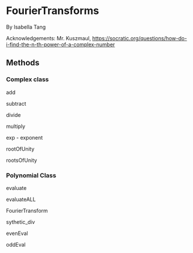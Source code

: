 # FourierTransforms
By Isabella Tang

Acknowledgements: Mr. Kuszmaul, https://socratic.org/questions/how-do-i-find-the-n-th-power-of-a-complex-number

## Methods

### Complex class
add

subtract

divide

multiply

exp - exponent

rootOfUnity

rootsOfUnity

### Polynomial Class

evaluate

evaluateALL

FourierTransform

sythetic_div

evenEval

oddEval
 
